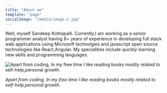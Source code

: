 ```yaml
---
title: "About me"
template: "page"
socialImage: "/media/image-2.jpg"
---
```


Well, myself Sandeep Kothapalli. Currently,I am working as a senior programmer analyst having 8+ years of experience in developing full stack web applications using Microsoft technolgies and javascript open source technologies like React,Angular.
My specialities include quickly learning new skills and programming languages.

![Apart from coding, In my free time I like reading books mostly related to self-help,personal growth.](/media/image-2.jpg)

*Apart from coding, In my free time I like reading books mostly related to self-help,personal growth.*

